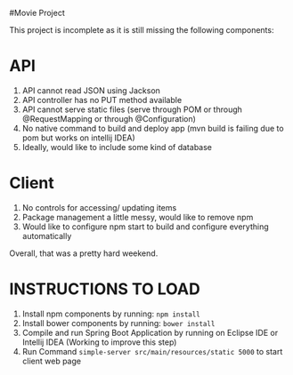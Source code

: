 #Movie Project

This project is incomplete as it is still missing the following components:

API
============
1. API cannot read JSON using Jackson
2. API controller has no PUT method available
3. API cannot serve static files (serve through POM or through @RequestMapping or through @Configuration)
4. No native command to build and deploy app (mvn build is failing due to pom but works on intellij IDEA)
5. Ideally, would like to include some kind of database

Client
============
1. No controls for accessing/ updating items
2. Package management a little messy, would like to remove npm
3. Would like to configure npm start to build and configure everything automatically


Overall, that was a pretty hard weekend.



INSTRUCTIONS TO LOAD
======================
1. Install npm components by running: `npm install`
2. Install bower components by running: `bower install`
3. Compile and run Spring Boot Application by running on Eclipse IDE or Intellij IDEA (Working to improve this step)
1. Run Command `simple-server src/main/resources/static 5000` to start client web page